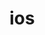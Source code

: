 # ios


[iOS事件和响应概述1]: http://www.baidu.com/ "iOS事件和响应概述"

[Google]: http://www.google.com/ "Google"
